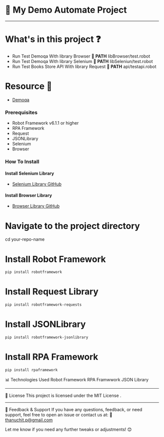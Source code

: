 # 🌟 My Demo Automate Project

---
# What's in this project :question:
- Run Test Demoqa With library Browser :file_folder: **PATH** libBrowser/test.robot
- Run Test Demoqa With library Selenium :file_folder: **PATH** libSeleniun/test.robot
- Run Test Books Store API With library Request :file_folder: **PATH** api/testapi.robot

# Resource :pray:

- [Demoqa](https://demoqa.com)

### Prerequisites

- Robot Framework v6.1.1 or higher
- RPA Framework
- Request
- JSONLibrary
- Selenium
- Browser

### How To Install

#### Install Selenium Library

- [Selenium Library GitHub](https://github.com/robotframework/SeleniumLibrary/)

#### Install Browser Library

- [Browser Library GitHub](https://github.com/MarketSquare/robotframework-browser)

# Navigate to the project directory
cd your-repo-name

# Install Robot Framework
```bash
pip install robotframework
```
# Install Request Library
```bash
pip install robotframework-requests
```
# Install JSONLibrary
```bash
pip install robotframework-jsonlibrary
```
# Install RPA Framework
```bash
pip install rpaframework
```

📊 Technologies Used
Robot Framework
RPA Framwwork
JSON Library

---

📜 License
This project is licensed under the MIT License .

---

📢 Feedback & Support
If you have any questions, feedback, or need support, feel free to open an issue or contact us at:
📧 thanuchit.p@gmail.com


Let me know if you need any further tweaks or adjustments! 😊


